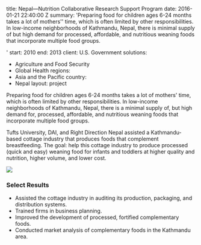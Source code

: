 
title: Nepal—Nutrition Collaborative Research Support Program
date: 2016-01-21 22:40:00 Z
summary: 'Preparing food for children ages 6-24 months takes a lot of mothers'' time,
  which is often limited by other responsibilities. In low-income neighborhoods of
  Kathmandu, Nepal, there is minimal supply of but high demand for processed, affordable,
  and nutritious weaning foods that incorporate multiple food groups.

'
start: 2010
end: 2013
client: U.S. Government
solutions:
- Agriculture and Food Security
- Global Health
regions:
- Asia and the Pacific
country:
- Nepal
layout: project


Preparing food for children ages 6-24 months takes a lot of mothers' time, which is often limited by other responsibilities. In low-income neighborhoods of Kathmandu, Nepal, there is a minimal supply of, but high demand for, processed, affordable, and nutritious weaning foods that incorporate multiple food groups.

Tufts University, DAI, and Right Direction Nepal assisted a Kathmandu-based cottage industry that produces foods that complement breastfeeding. The goal: help this cottage industry to produce processed (quick and easy) weaning food for infants and toddlers at higher quality and nutrition, higher volume, and lower cost.

![][1]

### Select Results

* Assisted the cottage industry in auditing its production, packaging, and distribution systems.
* Trained firms in business planning.
* Improved the development of processed, fortified complementary foods.
* Conducted market analysis of complementary foods in the Kathmandu area.

[1]: https://assetify-dai.com/projects/NepalNutrition-CRSP2.gif
